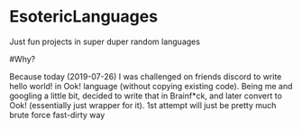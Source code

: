 # EsotericLanguages
Just fun projects in super duper random languages

#Why?

Because today (2019-07-26) I was challenged on friends discord to write hello world! in Ook! language (without copying existing code). Being me and googling a little bit, decided to write that in Brainf*ck, and later convert to Ook! (essentially just wrapper for it). 1st attempt will just be pretty much brute force fast-dirty way
